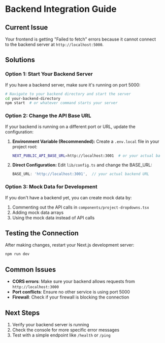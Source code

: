 # Backend Integration Guide

## Current Issue
Your frontend is getting "Failed to fetch" errors because it cannot connect to the backend server at `http://localhost:5000`.

## Solutions

### Option 1: Start Your Backend Server
If you have a backend server, make sure it's running on port 5000:
```bash
# Navigate to your backend directory and start the server
cd your-backend-directory
npm start  # or whatever command starts your server
```

### Option 2: Change the API Base URL
If your backend is running on a different port or URL, update the configuration:

1. **Environment Variable (Recommended):**
   Create a `.env.local` file in your project root:
   ```bash
   NEXT_PUBLIC_API_BASE_URL=http://localhost:3001  # or your actual backend URL
   ```

2. **Direct Configuration:**
   Edit `lib/config.ts` and change the BASE_URL:
   ```typescript
   BASE_URL: 'http://localhost:3001',  // your actual backend URL
   ```

### Option 3: Mock Data for Development
If you don't have a backend yet, you can create mock data by:
1. Commenting out the API calls in `components/project-dropdowns.tsx`
2. Adding mock data arrays
3. Using the mock data instead of API calls

## Testing the Connection
After making changes, restart your Next.js development server:
```bash
npm run dev
```

## Common Issues
- **CORS errors**: Make sure your backend allows requests from `http://localhost:3000`
- **Port conflicts**: Ensure no other service is using port 5000
- **Firewall**: Check if your firewall is blocking the connection

## Next Steps
1. Verify your backend server is running
2. Check the console for more specific error messages
3. Test with a simple endpoint like `/health` or `/ping`
